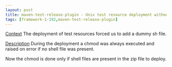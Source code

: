 ```yaml
---
layout: post
title: maven-test-release-plugin - Unix test resource deployment without shell file
tags: [framework-1-192,maven-test-release-plugin]
---
```

<u>Context</u>
The deployment of test resources forced us to add a dummy sh file.

<u>Description</u>
During the deployment a chmod was always executed and raised on error if no shell file was present.

Now the chmod is done only if shell files are present in the zip file to deploy.